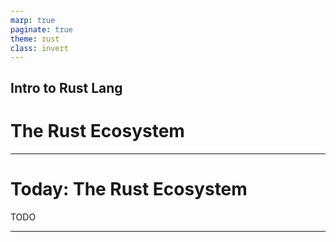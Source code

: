 ```yaml
---
marp: true
paginate: true
theme: rust
class: invert
---
```



<style>
@import url('https://fonts.googleapis.com/css2?family=Noto+Sans+Mono:wght@100..900&family=Noto+Sans:ital,wght@0,100..900;1,100..900&display=swap');
section {
    font-family: "Noto Sans";
}
code {
    font-family: "Noto Sans Mono";
}
</style>

<!-- _class: communism invert  -->

## Intro to Rust Lang

# The Rust Ecosystem


---


# Today: The Rust Ecosystem

TODO


---

